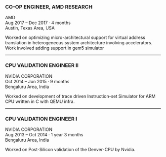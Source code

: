 ### CO-OP ENGINEER, AMD RESEARCH
AMD<br>
Aug 2017 – Dec 2017 · 4 months <br>
Austin, Texas Area, USA<br>

Worked on optimizing micro-architectural support for virtual address translation in heterogeneous system architecture involving accelerators. Work involved adding support in gem5 simulator

--------
### CPU VALIDATION ENGINEER II
NVIDIA CORPORATION <br>
Oct 2014 – Jun 2015 · 9 months <br>
Bengaluru Area, India<br>

Worked on development of trace driven Instruction-set Simulator for ARM CPU written in C with QEMU infra.

--------

### CPU VALIDATION ENGINEER I
NVIDIA CORPORATION<br>
Aug 2013 – Oct 2014 · 1 year 3 months<br>
Bengaluru Area, India<br>

Worked on Post-Silicon validation of the Denver-CPU by Nvidia.

